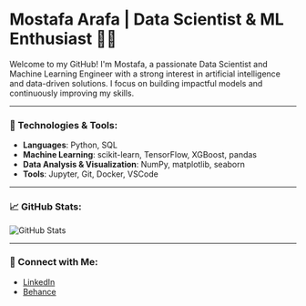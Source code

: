 # Mostafa Arafa | Data Scientist & ML Enthusiast 👨‍💻

Welcome to my GitHub! I'm Mostafa, a passionate Data Scientist and Machine Learning Engineer with a strong interest in artificial intelligence and data-driven solutions. I focus on building impactful models and continuously improving my skills.

---

### 🚀 Technologies & Tools:
- **Languages**: Python, SQL
- **Machine Learning**: scikit-learn, TensorFlow, XGBoost, pandas
- **Data Analysis & Visualization**: NumPy, matplotlib, seaborn
- **Tools**: Jupyter, Git, Docker, VSCode

---

### 📈 GitHub Stats:
![GitHub Stats](https://github-readme-stats.vercel.app/api?username=mostafa-arafa&show_icons=true&theme=tokyonight)

---

### 📱 Connect with Me:
- [LinkedIn](https://www.linkedin.com/in/mostafa-arafa-294b3a28a/)
- [Behance](https://www.behance.net/mostafaahmed445)
